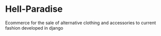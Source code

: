 # Hell-Paradise
Ecommerce for the sale of alternative clothing and accessories to current fashion developed in django

